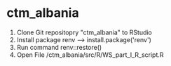 # ctm_albania
1. Clone Git repositopry "ctm_albania" to RStudio
2. Install package renv --> install.package('renv')
3. Run command renv::restore()
4. Open File /ctm_albania/src/R/WS_part_I_R_script.R

   
